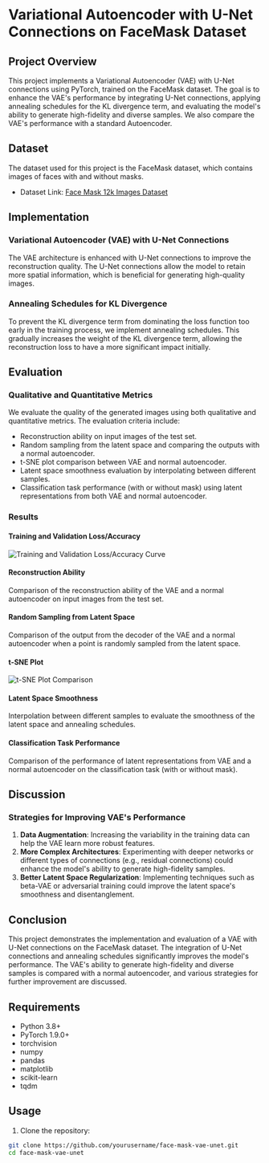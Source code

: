 # Variational Autoencoder with U-Net Connections on FaceMask Dataset

## Project Overview

This project implements a Variational Autoencoder (VAE) with U-Net connections using PyTorch, trained on the FaceMask dataset. The goal is to enhance the VAE's performance by integrating U-Net connections, applying annealing schedules for the KL divergence term, and evaluating the model's ability to generate high-fidelity and diverse samples. We also compare the VAE's performance with a standard Autoencoder.

## Dataset

The dataset used for this project is the FaceMask dataset, which contains images of faces with and without masks.

- Dataset Link: [Face Mask 12k Images Dataset](https://www.kaggle.com/datasets/ashishjangra27/face-mask-12k-images-dataset/data)

## Implementation

### Variational Autoencoder (VAE) with U-Net Connections

The VAE architecture is enhanced with U-Net connections to improve the reconstruction quality. The U-Net connections allow the model to retain more spatial information, which is beneficial for generating high-quality images.

### Annealing Schedules for KL Divergence

To prevent the KL divergence term from dominating the loss function too early in the training process, we implement annealing schedules. This gradually increases the weight of the KL divergence term, allowing the reconstruction loss to have a more significant impact initially.

## Evaluation

### Qualitative and Quantitative Metrics

We evaluate the quality of the generated images using both qualitative and quantitative metrics. The evaluation criteria include:

- Reconstruction ability on input images of the test set.
- Random sampling from the latent space and comparing the outputs with a normal autoencoder.
- t-SNE plot comparison between VAE and normal autoencoder.
- Latent space smoothness evaluation by interpolating between different samples.
- Classification task performance (with or without mask) using latent representations from both VAE and normal autoencoder.

### Results

#### Training and Validation Loss/Accuracy

![Training and Validation Loss/Accuracy Curve](path/to/plot.png)

#### Reconstruction Ability

Comparison of the reconstruction ability of the VAE and a normal autoencoder on input images from the test set.

#### Random Sampling from Latent Space

Comparison of the output from the decoder of the VAE and a normal autoencoder when a point is randomly sampled from the latent space.

#### t-SNE Plot

![t-SNE Plot Comparison](path/to/tsne_plot.png)

#### Latent Space Smoothness

Interpolation between different samples to evaluate the smoothness of the latent space and annealing schedules.

#### Classification Task Performance

Comparison of the performance of latent representations from VAE and a normal autoencoder on the classification task (with or without mask).

## Discussion

### Strategies for Improving VAE's Performance

1. **Data Augmentation**: Increasing the variability in the training data can help the VAE learn more robust features.
2. **More Complex Architectures**: Experimenting with deeper networks or different types of connections (e.g., residual connections) could enhance the model's ability to generate high-fidelity samples.
3. **Better Latent Space Regularization**: Implementing techniques such as beta-VAE or adversarial training could improve the latent space's smoothness and disentanglement.

## Conclusion

This project demonstrates the implementation and evaluation of a VAE with U-Net connections on the FaceMask dataset. The integration of U-Net connections and annealing schedules significantly improves the model's performance. The VAE's ability to generate high-fidelity and diverse samples is compared with a normal autoencoder, and various strategies for further improvement are discussed.

## Requirements

- Python 3.8+
- PyTorch 1.9.0+
- torchvision
- numpy
- pandas
- matplotlib
- scikit-learn
- tqdm

## Usage

1. Clone the repository:

```bash
git clone https://github.com/yourusername/face-mask-vae-unet.git
cd face-mask-vae-unet
